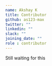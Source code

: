 ```yaml
---
name: Akshay K
title: Contributor
github: as123-max
twitter: ""
linkedin: ""
slack: ""
joining_date: ""
role : contributor
---
```


Still waiting for this
